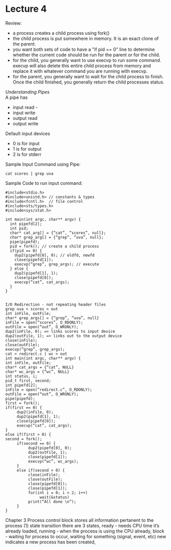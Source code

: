 Lecture 4
=========

Review:
* a process creates a child process using fork()
* the child process is put somewhere in memory. It is an exact clone of the parent.
* you want both sets of code to have a "if pid == 0" line to determine whether the current code should be run for the parent or for the child.
* for the child, you generally want to use execvp to run some command. execvp will also delete this entire child process from memory and replace it with whatever command you are running with execvp.
* for the parent, you generally want to wait for the child process to finish. Once the child finished, you generally return the child processes status.

*Understanding Pipes*  
A pipe has  
* input read - 
* input write
* output read
* output write

Default input devices
* 0 is for input
* 1 is for output
* 2 is for stderr


Sample Input Command using Pipe:

    cat scores | grep uva

Sample Code to run input command:

    #include<stdio.h>
    #include<unistd.h> // constants & types
    #include<fcntl.h>  // file control
    #include<sts/types.h>
    #include<sys/stat.h>

    int main(int argc, char** argv) {
      int pipefd[2];
      int pid;
      char* cat_arg[] = {“cat”, “scores”, null};
      char* grep_arg[] = {“grep”, “uva”, null};
      pipe(pipefd);
      pid = fork(); // create a child process
      if(pid == 0) {
        dup2(pipefd[0], 0); // oldfd, newfd
        close(pipefd[1]);
        execvp(“grep”, grep_args); // execute
      } else {
        dup2(pipefd[1], 1);
        close(pipefd[0]);
        execvp(“cat”, cat_args);
      }
    }


    I/O Redirection - not repeating header files
    grep uva < scores > out
    int inFile, outFile;
    char* grep_args[] = {“grep”, “uva”, null}
    inFile = open(“scores”, O_RDONLY);
    outFile = open(“out”, O_WRONLY);
    dup2(inFile, 0); => links scores to input device
    dup2(outFile, 1); => links out to the output device
    close(inFile);
    close(outFile);
    execvp(“grep”, grep_args);
    cat < redirect.c | wc > out
    int main(int argc, char** argv) {
    int inFile, outFile;
    char* cat_args = {“cat”, NULL}
    char* wc_args = {“wc”, NULL}
    int status, i;
    pid_t first, second;
    int pipefd[2];
    inFile = open(“redirect.c”, O_RDONLY);
    outFile = open(“out”, O_WRONLY);
    pipe(pipefd);
    first = fork();
    if(first == 0) {
         dup2(inFile, 0);
         dup2(pipefd[1], 1);
         close(pipefd[0]);
         execvp(“cat”, cat_args);
    }
    else if(first > 0) {  
    second = fork();
         if(second == 0) {
              dup2(pipefd[0], 0);
              dup2(outFile, 1);
              close(pipefd[1]);
              execvp(“wc”, wc_args);
         }
         else if(second > 0) {
              close(inFile);
              close(outFile);
              close(pipefd[0]);
              close(pipefd[1]);
              for(int i = 0; i < 2; i++)
                   wait(&status)
              print(“All done \n”);
         }
    }



Chapter 3
Process control block stores all information pertanent to the process
(1) state transition
there are 3 states, ready - needs CPU time it’s already loaded, running - when the process is using the CPU already, block - waiting for process to occur, waiting for something (signal, event, etc)
new indicates a new process has been created,
